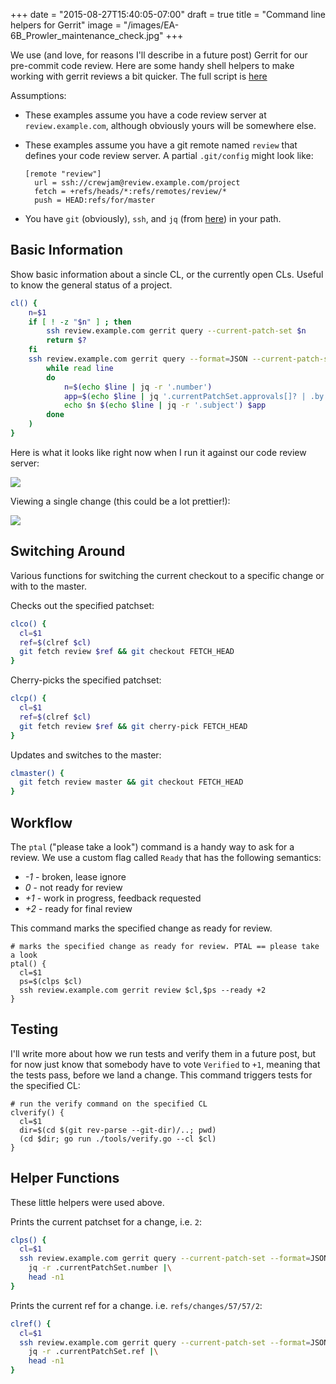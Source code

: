 +++
date = "2015-08-27T15:40:05-07:00"
draft = true
title = "Command line helpers for Gerrit"
image = "/images/EA-6B_Prowler_maintenance_check.jpg"
+++

We use (and love, for reasons I'll describe in a future post) Gerrit for our pre-commit code review. Here are some handy shell helpers to make working with gerrit reviews a bit quicker. The full script is [here](http://xxx)

Assumptions:

- These examples assume you have a code review server at `review.example.com`, although obviously yours will be somewhere else.

- These examples assume you have a git remote named `review` that defines 
  your code review server. A partial `.git/config` might look like:
  
  ```git
  [remote "review"]
    url = ssh://crewjam@review.example.com/project
    fetch = +refs/heads/*:refs/remotes/review/*
    push = HEAD:refs/for/master
  ```

- You have `git` (obviously), `ssh`, and `jq` (from [here](https://stedolan.github.io/jq/)) in your path.

## Basic Information

Show basic information about a sincle CL, or the currently open CLs. Useful to know the general status of a project.

```bash
cl() {
    n=$1
    if [ ! -z "$n" ] ; then
        ssh review.example.com gerrit query --current-patch-set $n
        return $?
    fi
    ssh review.example.com gerrit query --format=JSON --current-patch-set "is:open" | (
        while read line
        do
            n=$(echo $line | jq -r '.number')
            app=$(echo $line | jq '.currentPatchSet.approvals[]? | .by.username + ":" + .type + " " + .value')
            echo $n $(echo $line | jq -r '.subject') $app
        done
    )
}
```

Here is what it looks like right now when I run it against our code review server:

![](/images/cl_shot_1.png)

Viewing a single change (this could be a lot prettier!):

![](/images/cl_shot_2.png)

## Switching Around

Various functions for switching the current checkout to a specific change or with to the master.

Checks out the specified patchset:

```bash
clco() {
  cl=$1
  ref=$(clref $cl)
  git fetch review $ref && git checkout FETCH_HEAD
}
```

Cherry-picks the specified patchset:

```bash
clcp() {
  cl=$1
  ref=$(clref $cl)
  git fetch review $ref && git cherry-pick FETCH_HEAD
}
```

Updates and switches to the master:

```bash
clmaster() {
  git fetch review master && git checkout FETCH_HEAD
}
```

## Workflow

The `ptal` ("please take a look") command is a handy way to ask for a review. We use a custom flag called `Ready` that has the following semantics:

- *-1* - broken, lease ignore
- *0* - not ready for review
- *+1* - work in progress, feedback requested
- *+2* - ready for final review

This command marks the specified change as ready for review. 

```basg
# marks the specified change as ready for review. PTAL == please take a look
ptal() {
  cl=$1
  ps=$(clps $cl)
  ssh review.example.com gerrit review $cl,$ps --ready +2
}
```

## Testing

I'll write more about how we run tests and verify them in a future post, but for now just know that somebody have to vote `Verified` to `+1`, meaning that the tests pass, before we land a change. This command triggers tests for the specified CL:

```
# run the verify command on the specified CL
clverify() {
  cl=$1
  dir=$(cd $(git rev-parse --git-dir)/..; pwd)
  (cd $dir; go run ./tools/verify.go --cl $cl)
}
```

## Helper Functions

These little helpers were used above.

Prints the current patchset for a change, i.e. `2`:

```bash
clps() {
  cl=$1
  ssh review.example.com gerrit query --current-patch-set --format=JSON $cl |\
    jq -r .currentPatchSet.number |\
    head -n1
}
```

Prints the current ref for a change. i.e. `refs/changes/57/57/2`:

```bash
clref() {
  cl=$1
  ssh review.example.com gerrit query --current-patch-set --format=JSON $cl |\
    jq -r .currentPatchSet.ref |\
    head -n1
}
```


